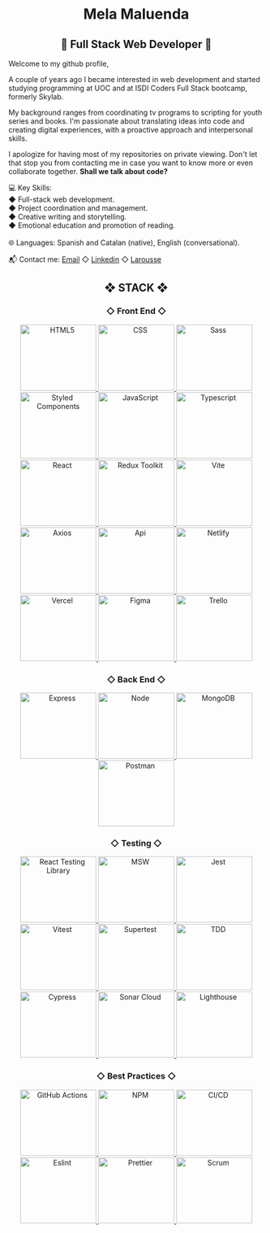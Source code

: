 <h1 align="center">Mela Maluenda</h1>
<h2 align="center">🚀 Full Stack Web Developer 🚀</h2>

Welcome to my github profile,

A couple of years ago I became interested in web development and started studying programming at UOC and at ISDI Coders Full Stack bootcamp, formerly Skylab. 

My background ranges from coordinating tv programs to scripting for youth series and books. I'm passionate about translating ideas into code and creating digital experiences, with a proactive approach and interpersonal skills.

I apologize for having most of my repositories on private viewing. Don't let that stop you from contacting me in case you want to know more or even collaborate together. <strong>Shall we talk about code?</strong>

<div>
💻 Key Skills:
 <br>
◆ Full-stack web development.
   <br>
◆ Project coordination and management.
   <br>
◆ Creative writing and storytelling. 
   <br>
◆ Emotional education and promotion of reading.
   <br>
   <br>
🌐 Languages: Spanish and Catalan (native), English (conversational).
</div>

📬 Contact me: [Email](mailto:maluenda.mela@gmail.com)  ◇   [Linkedin](https://www.linkedin.com/in/melamaluenda/)  ◇   [Larousse](https://www.larousse.es/autor/mela-maluenda/)

<div align="center">
<h2> ❖ STACK ❖ </h2>
<h3> ◇ Front End ◇ </h3>
<p> 
 <a href="https://html.spec.whatwg.org/multipage/" rel="noreferrer"> <img src="https://i.ibb.co/8X7WKfp/HTML5.png" alt="HTML5" width="150" height="130"/> </a>
 <a href="https://www.w3.org/TR/CSS22/" rel="noreferrer"> <img src="https://i.ibb.co/WBk5vQ0/CSS.png" alt="CSS" width="150" height="130"/> </a> 
 <a href="https://sass-lang.com/documentation/" rel="noreferrer"> <img src="https://i.ibb.co/9wDKYrz/SASS.png" alt="Sass" width="150" height="130"/> </a>
 <a href="https://styled-components.com/" rel="noreferrer"> <img src="https://i.ibb.co/SPz7qrZ/STYLED-COMPONENTS.png" alt="Styled Components" width="150" height="130"/> </a>
 <a href="https://developer.mozilla.org/en-US/docs/Web/JavaScript/Guide" rel="noreferrer"> <img src="https://i.ibb.co/R0XYFV7/JAVASCRIPT.png" alt="JavaScript" width="150" height="130"/> </a>
 <a href="https://www.typescriptlang.org/"> <img src="https://i.ibb.co/DQC1Lsw/TYPESCRIPT.png" alt="Typescript" width="150" height="130"/> </a> 
 <a href="https://es.react.dev/" rel="noreferrer"> <img src="https://i.ibb.co/ZhNqMzc/REACT.png" alt="React" width="150" height="130"/> </a> 
 <a href="https://redux-toolkit.js.org/" rel="noreferrer"> <img src="https://i.ibb.co/RyyD1tt/REDUX-TOOLKIT.png" alt="Redux Toolkit" width="150" height="130"/> </a>
  <a href="https://vitejs.dev/" rel="noreferrer"> <img src="https://i.ibb.co/hCdWq1y/VITE.png" alt="Vite" width="150" height="130"/> </a>
 <a href="https://axios-http.com/es/docs/intro" rel="noreferrer"> <img src="https://i.ibb.co/wJg5YQB/AXIOS.png" alt="Axios" width="150" height="130"/> </a>
 <a href="https://docs.github.com/es/rest" rel="noreferrer"> <img src="https://i.ibb.co/KrpxkXy/API-REST.png" alt="Api" width="150" height="130"/> </a>
 <a href="https://www.netlify.com/" rel="noreferrer"> <img src="https://i.ibb.co/XybwRHn/NETLIFY.png" alt="Netlify" width="150" height="130"/> </a>
 <a href="https://vercel.com/" rel="noreferrer"> <img src="https://i.ibb.co/jL3d949/VERCEL-C.png" alt="Vercel" width="150" height="130"/> </a>
 <a href="https://www.figma.com/" rel="noreferrer"> <img src="https://i.ibb.co/6mNd8Rs/FIGMA.png" alt="Figma" width="150" height="130"/> </a>
 <a href="https://trello.com/es" rel="noreferrer"> <img src="https://i.ibb.co/S7nVsJk/TRELLO.png" alt="Trello" width="150" height="130"/> </a> 
</p>
 <h3> ◇ Back End ◇ </h3>
<p>
 <a href="https://expressjs.com/" rel="noreferrer"> <img src="https://i.ibb.co/wdWn2mM/EXPRESS.png" alt="Express" width="150" height="130"/> </a>
 <a href="https://nodejs.org/en" rel="noreferrer"> <img src="https://i.ibb.co/1Z4njyN/NODE-JS.png" alt="Node" width="150" height="130"/> </a>
 <a href="https://www.mongodb.com/es" rel="noreferrer"> <img src="https://i.ibb.co/n15CqtL/MONGO-DB.png" alt="MongoDB" width="150" height="130"/> </a>
 <a href="https://www.postman.com/" rel="noreferrer"> <img src="https://i.ibb.co/hsc6kCF/POSTMAN.png" alt="Postman" width="150" height="130"/> </a>
</p>
 <h3> ◇ Testing ◇ </h3>
<p>
 <a href="https://testing-library.com/docs/react-testing-library/intro/" rel="noreferrer"> <img src="https://i.ibb.co/1zBvJ2j/REACT-TESTING-LIBRARY.png" alt="React Testing Library" width="150" height="130"/> </a>
 <a href="https://mswjs.io/" rel="noreferrer"> <img src="https://i.ibb.co/kgHCKZV/MSW.png" alt="MSW" width="150" height="130"/> </a>
 <a href="https://jestjs.io/" rel="noreferrer"> <img src="https://i.ibb.co/W6q9XDv/JEST.png" alt="Jest" width="150" height="130"/> </a>
 <a href="https://vitest.dev/" rel="noreferrer"> <img src="https://i.ibb.co/92Z4BsT/VITEST.png" alt="Vitest" width="150" height="130"/> </a>
 <a href="https://www.npmjs.com/package/supertest?activeTab=readme" rel="noreferrer"> <img src="https://i.ibb.co/5cL2qHc/SUPERTEST.png" alt="Supertest" width="150" height="130"/> </a>
 <a href="https://dev.to/steckdev/test-driven-development-uncle-bob-1ck3" rel="noreferrer"> <img src="https://i.ibb.co/09TwKc1/TDD.png" alt="TDD" width="150" height="130"/> </a>
 <a href="https://docs.cypress.io/guides/end-to-end-testing/writing-your-first-end-to-end-test" rel="noreferrer"> <img src="https://i.ibb.co/LJRTZCb/CYPRESS.png" alt="Cypress" width="150" height="130"/> </a>
  <a href="https://www.sonarsource.com/products/sonarcloud/" rel="noreferrer"> <img src="https://i.ibb.co/r65HQXb/SONAR-CLOUD.png" alt="Sonar Cloud" width="150" height="130"/> </a>
 <a href="https://chromewebstore.google.com/detail/lighthouse/blipmdconlkpinefehnmjammfjpmpbjk?hl=ca&pli=1" rel="noreferrer"> <img src="https://i.ibb.co/nD3VK2C/LIGHTHOUSE.png" alt="Lighthouse" width="150" height="130"/> </a>
</p>
 <h3> ◇ Best Practices ◇ </h3>
<p>
 <a href="https://github.com/features/actions" rel="noreferrer"> <img src="https://i.ibb.co/c88zSrC/GITHUB-ACTIONS-M.png" alt="GitHub Actions" width="150" height="130"/> </a>
 <a href="https://www.npmjs.com/" rel="noreferrer"> <img src="https://i.ibb.co/D9PJR7M/NPM.png" alt="NPM" width="150" height="130"/> </a>
 <a href="https://unity.com/es/solutions/what-ci-cd" rel="noreferrer"> <img src="https://i.ibb.co/McnD325/CI-CD.png" alt="CI/CD" width="150" height="130"/> </a> 
 <a href="https://eslint.org/" rel="noreferrer"> <img src="https://i.ibb.co/KGrqhMn/ESLINT.png" alt="Eslint" width="150" height="130"/> </a>
 <a href="https://prettier.io/" rel="noreferrer"> <img src="https://i.ibb.co/RCYQbYD/PRETTIER.png" alt="Prettier" width="150" height="130"/> </a>
 <a href="https://www.scrummanager.com/website/" rel="noreferrer"> <img src="https://i.ibb.co/9NvTGdh/scrum.png" alt="Scrum" width="150" height="130"/> </a>
</p>
</div>

